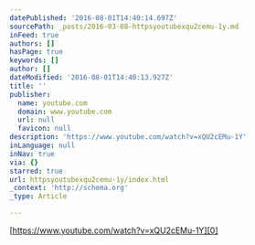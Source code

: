 ```yaml
---
datePublished: '2016-08-01T14:40:14.697Z'
sourcePath: _posts/2016-03-08-httpsyoutubexqu2cemu-1y.md
inFeed: true
authors: []
hasPage: true
keywords: []
author: []
dateModified: '2016-08-01T14:40:13.927Z'
title: ''
publisher:
  name: youtube.com
  domain: www.youtube.com
  url: null
  favicon: null
description: 'https://www.youtube.com/watch?v=xQU2cEMu-1Y'
inLanguage: null
inNav: true
via: {}
starred: true
url: httpsyoutubexqu2cemu-1y/index.html
_context: 'http://schema.org'
_type: Article

---
```

[https://www.youtube.com/watch?v=xQU2cEMu-1Y][0]

[0]: https://www.youtube.com/watch?v=xQU2cEMu-1Y